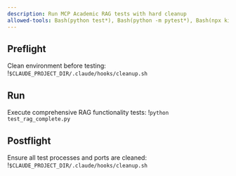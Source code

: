 ```yaml
---
description: Run MCP Academic RAG tests with hard cleanup
allowed-tools: Bash(python test*), Bash(python -m pytest*), Bash(npx kill-port:*), Bash(ps:*), Bash(pkill:*), Bash(lsof:*), Bash(tasklist:*), Bash(taskkill:*), Bash(netstat:*)
---
```


## Preflight
Clean environment before testing:
!`$CLAUDE_PROJECT_DIR/.claude/hooks/cleanup.sh`

## Run
Execute comprehensive RAG functionality tests:
!`python test_rag_complete.py`

## Postflight  
Ensure all test processes and ports are cleaned:
!`$CLAUDE_PROJECT_DIR/.claude/hooks/cleanup.sh`